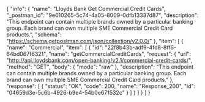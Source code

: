 {
  "info": {
    "name": "Lloyds Bank Get Commercial Credit Cards",
    "_postman_id": "9e610265-5c74-4a05-8009-0dfb13337d87",
    "description": "This endpoint can contain multiple brands owned by a particular banking group. Each brand can own multiple SME Commercial Credit Card products.",
    "schema": "https://schema.getpostman.com/json/collection/v2.0.0/"
  },
  "item": [
    {
      "name": "Commercial",
      "item": [
        {
          "id": "22f8b43b-adf9-4fd8-8ff6-64bd067f6321",
          "name": "getCommercialCreditCards",
          "request": {
            "url": "http://api.lloydsbank.com/open-banking/v2.1/commercial-credit-cards/",
            "method": "GET",
            "body": {
              "mode": "raw"
            },
            "description": "This endpoint can contain multiple brands owned by a particular banking group. Each brand can own multiple SME Commercial Credit Card products."
          },
          "response": [
            {
              "status": "OK",
              "code": 200,
              "name": "Response_200",
              "id": "04659d3e-5c6b-4926-b9e4-54b0e671532c"
            }
          ]
        }
      ]
    }
  ]
}